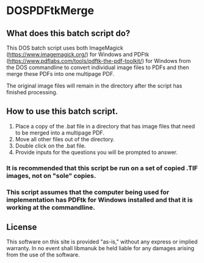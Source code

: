 # DOSPDFtkMerge

## What does this batch script do?

This DOS batch script uses both ImageMagick (https://www.imagemagick.org/) for Windows and PDFtk (https://www.pdflabs.com/tools/pdftk-the-pdf-toolkit/) for Windows from the DOS commandline to convert individual image files to PDFs and then merge these PDFs into one multipage PDF.

The original image files will remain in the directory after the script has finished processing. 

## How to use this batch script.

1. Place a copy of the .bat file in a directory that has image files that need to be merged into a multipage PDF.
2. Move all other files out of the directory.
3. Double click on the .bat file.
4. Provide inputs for the questions you will be prompted to answer.

### It is recommended that this script be run on a set of copied .TIF images, not on "sole" copies. 

### This script assumes that the computer being used for implementation has PDFtk for Windows installed and that it is working at the commandline.

## License
This software on this site is provided "as-is," without any express or implied warranty. In no event shall libmanuk be held liable for any damages arising from the use of the software.
